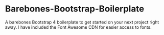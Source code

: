 # Barebones-Bootstrap-Boilerplate

A barebones Bootstrap 4 boilerplate to get started on your next project right away. I have included the Font Awesome CDN for easier access to fonts.
